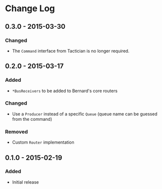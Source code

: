 # Change Log

## 0.3.0 - 2015-03-30

### Changed

- The `Command` interface from Tactician is no longer required.

## 0.2.0 - 2015-03-17

### Added

- `*BusReceivers` to be added to Bernard's core routers

### Changed

- Use a `Producer` instead of a specific `Queue` (queue name can be guessed from the command)

### Removed

- Custom `Router` implementation


## 0.1.0 - 2015-02-19

### Added

- Initial release
